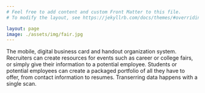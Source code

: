```yaml
---
# Feel free to add content and custom Front Matter to this file.
# To modify the layout, see https://jekyllrb.com/docs/themes/#overriding-theme-defaults

layout: page
image: ./assets/img/fair.jpg
---
```


The mobile, digital business card and handout organization system. Recruiters can create resources for events such as career or college fairs, or simply give their information to a potential employee. Students or potential employees can create a packaged portfolio of all they have to offer, from contact information to resumes. Transerring data happens with a single scan. 
